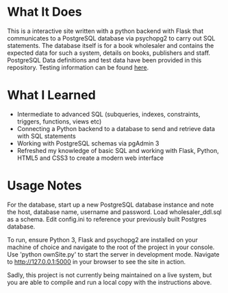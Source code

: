 # What It Does #
This is a interactive site written with a python backend with Flask that communicates to a PostgreSQL database via psychopg2 to carry out SQL statements. The database itself is for a book wholesaler and contains the expected data for such a system, details on books, publishers and staff. PostgreSQL Data definitions and test data have been provided in this repository. Testing information can be found [here](https://github.com/TJEEPOT/book-database-system/wiki).

# What I Learned #
* Intermediate to advanced SQL (subqueries, indexes, constraints, triggers, functions, views etc)
* Connecting a Python backend to a database to send and retrieve data with SQL statements
* Working with PostgreSQL schemas via pgAdmin 3
* Refreshed my knowledge of basic SQL and  working with Flask, Python, HTML5 and CSS3 to create a modern web interface

# Usage Notes #
For the database, start up a new PostgreSQL database instance and note the host, database name, username and password. Load wholesaler_ddl.sql as a schema. Edit config.ini to reference your previously built Postgres database.

To run, ensure Python 3, Flask and psychopg2 are installed on your machine of choice and navigate to the root of the project in your console. Use 'python ownSite.py' to start the server in development mode. Navigate to http://127.0.0.1:5000 in your browser to see the site in action. 

Sadly, this project is not currently being maintained on a live system, but you are able to compile and run a local copy with the instructions above.
